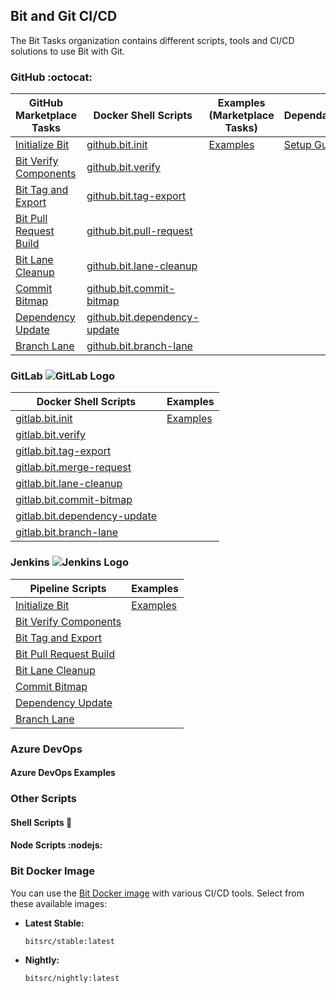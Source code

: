 ## Bit and Git CI/CD

The Bit Tasks organization contains different scripts, tools and CI/CD solutions to use Bit with Git.

### GitHub :octocat:

| GitHub Marketplace Tasks | Docker Shell Scripts | Examples (Marketplace Tasks) | Dependabot |
|---------------------------|-----------------------------|---------------------------|------------|
| [Initialize Bit](https://github.com/bit-tasks/init) | [github.bit.init](https://github.com/bit-tasks/bit-docker-image/blob/main/scripts/github.bit.init) | [Examples](https://github.com/bit-tasks/github-action-examples) | [Setup Guide](https://github.com/bit-tasks/dependabot) |
| [Bit Verify Components](https://github.com/bit-tasks/verify) | [github.bit.verify](https://github.com/bit-tasks/bit-docker-image/blob/main/scripts/github.bit.verify) | | |
| [Bit Tag and Export](https://github.com/bit-tasks/tag-export) | [github.bit.tag-export](https://github.com/bit-tasks/bit-docker-image/blob/main/scripts/github.bit.tag-export) | | |
| [Bit Pull Request Build](https://github.com/bit-tasks/pull-request) | [github.bit.pull-request](https://github.com/bit-tasks/bit-docker-image/blob/main/scripts/github.bit.pull-request) | | |
| [Bit Lane Cleanup](https://github.com/bit-tasks/lane-cleanup) | [github.bit.lane-cleanup](https://github.com/bit-tasks/bit-docker-image/blob/main/scripts/github.bit.lane-cleanup) | | |
| [Commit Bitmap](https://github.com/bit-tasks/commit-bitmap) | [github.bit.commit-bitmap](https://github.com/bit-tasks/bit-docker-image/blob/main/scripts/github.bit.commit-bitmap) | | |
| [Dependency Update](https://github.com/bit-tasks/dependency-update) | [github.bit.dependency-update](https://github.com/bit-tasks/bit-docker-image/blob/main/scripts/github.bit.dependency-update) | | |
| [Branch Lane](https://github.com/bit-tasks/branch-lane) | [github.bit.branch-lane](https://github.com/bit-tasks/bit-docker-image/blob/main/scripts/github.bit.branch-lane) | | |



### GitLab ![GitLab Logo](https://docs.gitlab.com/assets/images/gitlab-logo-header.svg)

| Docker Shell Scripts | Examples |
|-----------------------------|-----------------------------|
| [gitlab.bit.init](https://github.com/bit-tasks/bit-docker-image/blob/main/scripts/gitlab.bit.init) | [Examples](https://github.com/bit-tasks/gitlab-pipeline-examples) |
| [gitlab.bit.verify](https://github.com/bit-tasks/bit-docker-image/blob/main/scripts/gitlab.bit.verify) | |
| [gitlab.bit.tag-export](https://github.com/bit-tasks/bit-docker-image/blob/main/scripts/gitlab.bit.tag-export) | |
| [gitlab.bit.merge-request](https://github.com/bit-tasks/bit-docker-image/blob/main/scripts/gitlab.bit.merge-request) | |
| [gitlab.bit.lane-cleanup](https://github.com/bit-tasks/bit-docker-image/blob/main/scripts/gitlab.bit.lane-cleanup) | |
| [gitlab.bit.commit-bitmap](https://github.com/bit-tasks/bit-docker-image/blob/main/scripts/gitlab.bit.commit-bitmap) | |
| [gitlab.bit.dependency-update](https://github.com/bit-tasks/bit-docker-image/blob/main/scripts/gitlab.bit.dependency-update) | |
| [gitlab.bit.branch-lane](https://github.com/bit-tasks/bit-docker-image/blob/main/scripts/gitlab.bit.branch-lane) | |


### Jenkins ![Jenkins Logo](https://www.jenkins.io/favicon-32x32.png)

| Pipeline Scripts | Examples |
|--------------------------|-----------------------------|
| [Initialize Bit](https://github.com/bit-tasks/jenkins-examples/blob/main/jenkins-files/bit-init) | [Examples](https://github.com/bit-tasks/jenkins-examples) |
| [Bit Verify Components](https://github.com/bit-tasks/jenkins-examples/blob/main/jenkins-files/verify) | |
| [Bit Tag and Export](https://github.com/bit-tasks/jenkins-examples/blob/main/jenkins-files/tag-export) | |
| [Bit Pull Request Build](https://github.com/bit-tasks/jenkins-examples/blob/main/jenkins-files/pull-request) | |
| [Bit Lane Cleanup](https://github.com/bit-tasks/jenkins-examples/blob/main/jenkins-files/lane-cleanup) | |
| [Commit Bitmap](https://github.com/bit-tasks/jenkins-examples/blob/main/jenkins-files/commit-bitmap) | |
| [Dependency Update](https://github.com/bit-tasks/jenkins-examples/blob/main/jenkins-files/dependency-update) | |
| [Branch Lane](https://github.com/bit-tasks/jenkins-examples/blob/main/jenkins-files/branch-lane) | |

### Azure DevOps

#### Azure DevOps Examples


### Other Scripts


#### Shell Scripts :shell:


#### Node Scripts :nodejs:



### Bit Docker Image
You can use the [Bit Docker image](https://github.com/bit-tasks/bit-docker-image) with various CI/CD tools. Select from these available images:

- **Latest Stable:** 
  ```
  bitsrc/stable:latest
  ```
  
- **Nightly:** 
  ```bash
  bitsrc/nightly:latest
  ```

